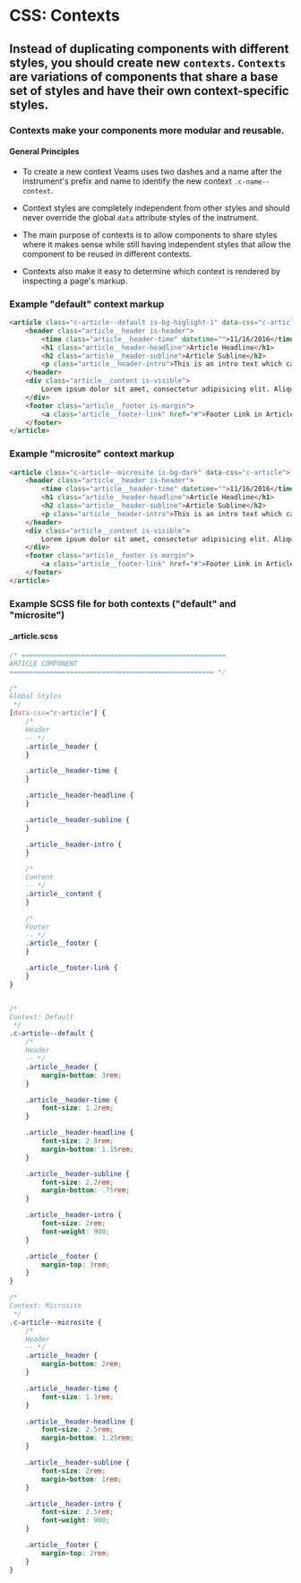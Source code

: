 [//]: # ({{#wrapWith "grid-row"}})
[//]: #     ({{#wrapWith "grid-col" colClasses="is-col-mobile-l-12"}})

# CSS: Contexts

## Instead of duplicating components with different styles, you should create new `contexts`. `Contexts` are variations of components that share a base set of styles and have their own context-specific styles.

### Contexts make your components more modular and reusable. 


[//]: #     ({{/wrapWith}})
[//]: # ({{/wrapWith}})
[//]: # ({{#wrapWith "grid-row"}})
[//]: #     ({{#wrapWith "grid-col" colClasses="is-col-mobile-l-6"}})


#### General Principles

- To create a new context Veams uses two dashes and a name after the instrument's prefix and name to identify the new 
context `.c-name--context`. 

- Context styles are completely independent from other styles and should never override the global `data` attribute 
styles
of the instrument.

- The main purpose of contexts is to allow components to share styles where it makes sense while still having 
independent styles that allow the component to be reused in different contexts.

- Contexts also make it easy to determine which context is rendered by inspecting a page's markup.

[//]: #     ({{/wrapWith}})
[//]: #     ({{#wrapWith "grid-col" colClasses="is-col-mobile-l-6"}})

### Example "default" context markup 

``` html
<article class="c-article--default is-bg-higlight-1" data-css="c-article">
	<header class="article__header is-header">
		<time class="article__header-time" datetime="">11/16/2016</time>
		<h1 class="article__header-headline">Article Headline</h1>
		<h2 class="article__header-subline">Article Subline</h2>
		<p class="article__header-intro">This is an intro text which can be used in every article component.</p>
	</header>
	<div class="article__content is-visible">
		Lorem ipsum dolor sit amet, consectetur adipisicing elit. Aliquam aperiam architecto atque cupiditate dicta earum ex facilis harum incidunt, laboriosam officiis placeat quas recusandae, rerum, sit tempore tenetur. Impedit, velit.
	</div>
	<footer class="article__footer is-margin">
        <a class="article__footer-link" href="#">Footer Link in Article</a>
    </footer>
</article>
```

### Example "microsite" context markup

``` html
<article class="c-article--microsite is-bg-dark" data-css="c-article">
	<header class="article__header is-header">
		<time class="article__header-time" datetime="">11/16/2016</time>
		<h1 class="article__header-headline">Article Headline</h1>
		<h2 class="article__header-subline">Article Subline</h2>
		<p class="article__header-intro">This is an intro text which can be used in every article component.</p>
	</header>
	<div class="article__content is-visible">
		Lorem ipsum dolor sit amet, consectetur adipisicing elit. Aliquam aperiam architecto atque cupiditate dicta earum ex facilis harum incidunt, laboriosam officiis placeat quas recusandae, rerum, sit tempore tenetur. Impedit, velit.
	</div>
	<footer class="article__footer is-margin">
        <a class="article__footer-link" href="#">Footer Link in Article</a>
    </footer>
</article>
``` 

### Example SCSS file for both contexts ("default" and "microsite")

#### _article.scss

``` scss
/* ===================================================
ARTICLE COMPONENT
=================================================== */

/* 
Global Styles
 */
[data-css="c-article"] {
	/*
	Header
	-- */
	.article__header {
	}

	.article__header-time {
	}

	.article__header-headline {
	}

	.article__header-subline {
	}

	.article__header-intro {
	}

	/*
	Content
	-- */
	.article__content {
	}

	/*
	Footer
	-- */
	.article__footer {
	}

	.article__footer-link {
	}
}


/* 
Context: Default 
 */
.c-article--default {
	/*
	Header
	-- */
	.article__header {
		margin-bottom: 3rem;
	}

	.article__header-time {
		font-size: 1.2rem;
	}

	.article__header-headline {
		font-size: 2.8rem;
		margin-bottom: 1.15rem;
	}

	.article__header-subline {
		font-size: 2.2rem;
		margin-bottom: .75rem;
	}

	.article__header-intro {
		font-size: 2rem;
		font-weight: 900;
	}

	.article__footer {
		margin-top: 3rem;
	}
}

/* 
Context: Microsite 
 */
.c-article--microsite {
	/*
	Header
	-- */
	.article__header {
		margin-bottom: 2rem;
	}

	.article__header-time {
		font-size: 1.1rem;
	}

	.article__header-headline {
		font-size: 2.5rem;
		margin-bottom: 1.25rem;
	}

	.article__header-subline {
		font-size: 2rem;
		margin-bottom: 1rem;
	}

	.article__header-intro {
		font-size: 2.5rem;
		font-weight: 900;
	}

	.article__footer {
		margin-top: 2rem;
	}
}
```
[//]: #     ({{/wrapWith}})
[//]: # ({{/wrapWith}})
